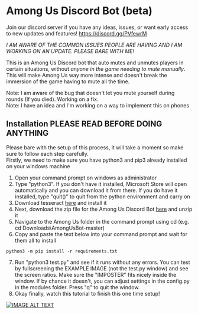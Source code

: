 # Among Us Discord Bot (beta)

Join our discord server if you have any ideas, issues, or want early access to new updates and features! https://discord.gg/PVfewrM

_I AM AWARE OF THE COMMON ISSUES PEOPLE ARE HAVING AND I AM WORKING ON AN UPDATE. PLEASE BARE WITH ME!_

This is an Among Us Discord bot that auto mutes and unmutes players in certain situations, without *anyone in the game needing to mute manually*. This will make Among Us way more intense and doesn't break the immersion of the game having to mute all the time.

Note: I am aware of the bug that doesn't let you mute yourself during rounds (If you died). Working on a fix.<br />
Note: I have an idea and I'm working on a way to implement this on phones

## Installation PLEASE READ BEFORE DOING ANYTHING

Please bare with the setup of this process, it will take a moment so make sure to follow each step carefully. <br />
Firstly, we need to make sure you have python3 and pip3 already installed on your windows machine

1) Open your command prompt on windows as administrator
2) Type "python3". If you don't have it installed, Microsoft Store will open automatically and you can download it from there. If you do have it installed, type "quit()" to quit from the python environment and carry on
3) Download tesseract <a href="https://digi.bib.uni-mannheim.de/tesseract/tesseract-ocr-w64-setup-v5.0.0-alpha.20200328.exe" download>here</a> and install it
4) Next, download the zip file for the Among Us Discord Bot <a href="https://bit.ly/3mbCzTx" download>here</a> and unzip it
5) Navigate to the Among Us folder in the command prompt using cd (e.g. cd Downloads\AmongUsBot-master\)
6) Copy and paste the text below into your command prompt and wait for them all to install
``` 
python3 -m pip install -r requirements.txt
```
7) Run "python3 test.py" and see if it runs without any errors. You can test by fullscreening the EXAMPLE IMAGE (not the test.py window) and see the screen ratios. Make sure the "IMPOSTER" fits nicely inside the window. If by chance it doesn't, you can adjust settings in the config.py in the modules folder. Press "q" to quit the window.
8) Okay finally, watch this tutorial to finish this one time setup! 


[![IMAGE ALT TEXT](https://i.imgur.com/VgEd7qa.jpg)](https://www.youtube.com/watch?v=TrBBLbwmQic "AMONG US Discord Mute Bot [Download and Setup Tutorial]")

